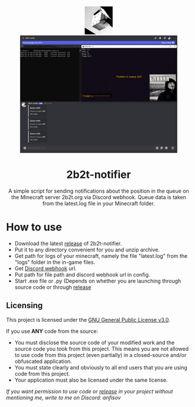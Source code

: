 <p align="center">
<img src="https://raw.githubusercontent.com/anfisovq/2b2t-notifier/refs/heads/main/logo.jpg" alt="2b2t-notifier-logo" width="15%"/>


<img src="https://raw.githubusercontent.com/anfisovq/2b2t-notifier/refs/heads/main/screen.jpg" alt="2b2t-notifier-screen" width="85%"/>
</p>

<h1 align="center">2b2t-notifier</h1>
<p align="center">A simple script for sending notifications about the position in the queue on the Minecraft server 2b2t.org via Discord webhook. Queue data is taken from the latest.log file in your Minecraft folder.</p>

##

# How to use
- Download the latest [release](/../../releases) of 2b2t-notifier.
- Put it to any directory convenient for you and unzip archive.
- Get path for logs of your minecraft, namely the file "latest.log" from the "logs" folder in the in-game files.
- Get [Discord webhook](https://support.discord.com/hc/en-us/articles/228383668-Intro-to-Webhooks) url.
- Put path for file path and discord webhook url in config.
- Start .exe file or .py (Depends on whether you are launching through source code or through [release](/../../releases)

## Licensing
This project is licensed under the [GNU General Public License v3.0](https://www.gnu.org/licenses/gpl-3.0.en.html). 

If you use **ANY** code from the source:
- You must disclose the source code of your modified work and the source code you took from this project. This means you are not allowed to use code from this project (even partially) in a closed-source and/or obfuscated application.
- You must state clearly and obviously to all end users that you are using code from this project.
- Your application must also be licensed under the same license.

*If you want permission to use code or [release](/../../releases) in your project without mentioning me, write to me on Discord: anfisov*


